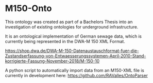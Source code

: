 # M150-Onto

This ontology was created as part of a Bachelors Thesis into an investigation of existing ontologies for underground infrastructure.

It is an ontological implementation of German sewage data, which is currently being represented in the DWA-M 150 XML Format.

https://shop.dwa.de/DWA-M-150-Datenaustauschformat-fuer-die-Zustandserfassung-von-Entwaesserungssystemen-April-2010-Stand-korrigierte-Fassung-November-2018/M-150-10

A python script to automatically import data from an M150-XML file is currently in development here: https://github.com/RAValles/OntoParser
